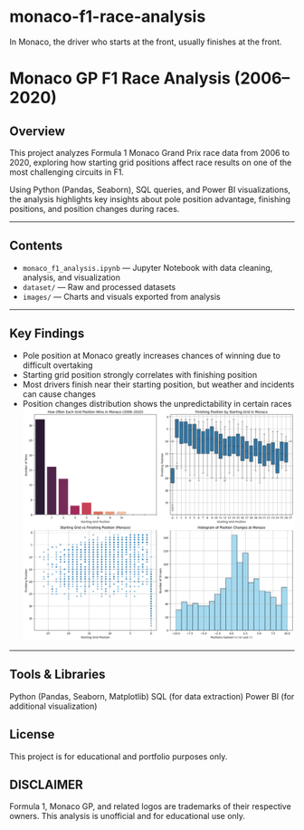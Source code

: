 # monaco-f1-race-analysis
In Monaco, the driver who starts at the front, usually finishes at the front.

# Monaco GP F1 Race Analysis (2006–2020)

## Overview

This project analyzes Formula 1 Monaco Grand Prix race data from 2006 to 2020, exploring how starting grid positions affect race results on one of the most challenging circuits in F1.

Using Python (Pandas, Seaborn), SQL queries, and Power BI visualizations, the analysis highlights key insights about pole position advantage, finishing positions, and position changes during races.

---

## Contents

- `monaco_f1_analysis.ipynb` — Jupyter Notebook with data cleaning, analysis, and visualization  
- `dataset/` — Raw and processed datasets
- `images/` — Charts and visuals exported from analysis  

---

## Key Findings

- Pole position at Monaco greatly increases chances of winning due to difficult overtaking  
- Starting grid position strongly correlates with finishing position  
- Most drivers finish near their starting position, but weather and incidents can cause changes  
- Position changes distribution shows the unpredictability in certain races  
![Graphs Preview](https://github.com/KlarenceKPIs/monaco-f1-race-analysis/blob/main/Images/2x2%20grid.png)
---

## Tools & Libraries
Python (Pandas, Seaborn, Matplotlib)
SQL (for data extraction)
Power BI (for additional visualization)

## License
This project is for educational and portfolio purposes only.

## DISCLAIMER
Formula 1, Monaco GP, and related logos are trademarks of their respective owners. This analysis is unofficial and for educational use only.
